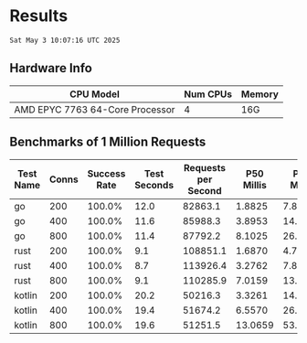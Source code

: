 # Results
`Sat May 3 10:07:16 UTC 2025`
## Hardware Info
| CPU Model | Num CPUs | Memory |
| --------- | -------- | ------ |
| AMD EPYC 7763 64-Core Processor | 4 | 16G |

## Benchmarks of 1 Million Requests
| Test Name | Conns | Success Rate | Test Seconds | Requests per Second | P50 Millis | P99 Millis | P99.9 Millis | API Memory MB | API CPU Time | API Threads |
| --------- | ----- | ------------ | ------------ | ------------------- | ---------- | ---------- | ------------ | ------------- | ------------ | ----------- |
| go | 200 | 100.0% | 12.0 | 82863.1 | 1.8825 | 7.8783 | 10.9980 | 17.9 | 00:00:28 | 11 |
| go | 400 | 100.0% | 11.6 | 85988.3 | 3.8953 | 14.2315 | 20.5453 | 24.0 | 00:00:27 | 11 |
| go | 800 | 100.0% | 11.4 | 87792.2 | 8.1025 | 26.1126 | 40.0498 | 36.9 | 00:00:27 | 12 |
| rust | 200 | 100.0% | 9.1 | 108851.1 | 1.6870 | 4.7113 | 6.4224 | 9.1 | 00:00:18 | 5 |
| rust | 400 | 100.0% | 8.7 | 113926.4 | 3.2762 | 7.8455 | 10.6821 | 13.9 | 00:00:17 | 5 |
| rust | 800 | 100.0% | 9.1 | 110285.9 | 7.0159 | 13.5113 | 19.9535 | 23.5 | 00:00:18 | 5 |
| kotlin | 200 | 100.0% | 20.2 | 50216.3 | 3.3261 | 14.1415 | 34.8515 | 349.6 | 00:01:02 | 142 |
| kotlin | 400 | 100.0% | 19.4 | 51674.2 | 6.5570 | 26.4319 | 63.6500 | 405.1 | 00:00:58 | 155 |
| kotlin | 800 | 100.0% | 19.6 | 51251.5 | 13.0659 | 53.3628 | 161.4176 | 413.8 | 00:00:59 | 155 |
